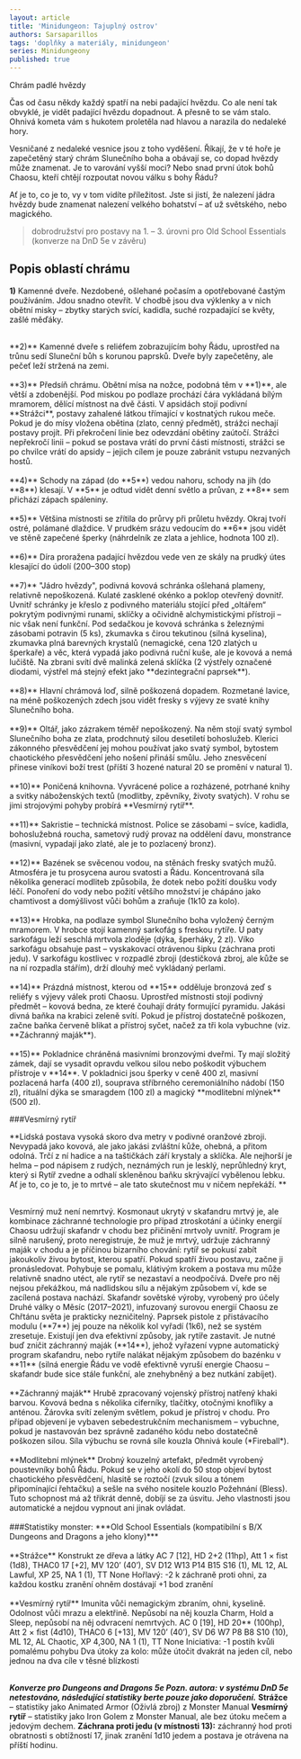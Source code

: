 ```yaml
---
layout: article
title: 'Minidungeon: Tajuplný ostrov'
authors: Sarsaparillos
tags: 'doplňky a materiály, minidungeon'
series: Minidungeony
published: true
---
```

Chrám padlé hvězdy 


Čas od času někdy každý spatří na nebi padající hvězdu. Co ale není tak obvyklé, je vidět padající hvězdu dopadnout. A přesně to se vám stalo. Ohnivá kometa vám s hukotem proletěla nad hlavou a narazila do nedaleké hory.

Vesničané z nedaleké vesnice jsou z toho vyděšení. Říkají, že v té hoře je zapečetěný starý chrám Slunečního boha a obávají se, co dopad hvězdy může znamenat. Je to varování vyšší moci? Nebo snad první útok bohů Chaosu, kteří chtějí rozpoutat novou válku s bohy Řádu?

Ať je to, co je to, vy v tom vidíte příležitost. Jste si jistí, že nalezení jádra hvězdy bude znamenat nalezení velkého bohatství – ať už světského, nebo magického. 

> dobrodružství pro postavy na 1. – 3. úrovni
> pro Old School Essentials (konverze na DnD 5e v závěru)
 
## Popis oblastí chrámu
**1)** Kamenné dveře. Nezdobené, ošlehané počasím a opotřebované častým používáním. Jdou snadno otevřít. V chodbě jsou dva výklenky a v nich obětní misky – zbytky starých svící, kadidla, suché rozpadající se květy, zašlé měďáky.

<div>&nbsp;</div>
**2)** Kamenné dveře s reliéfem zobrazujícím bohy Řádu, uprostřed na trůnu sedí Sluneční bůh s korunou paprsků. Dveře byly zapečetěny, ale pečeť leží stržená na zemi.

<div>&nbsp;</div>
**3)** Předsíň chrámu. Obětní mísa na nožce, podobná těm v **1)**, ale větší a zdobenější. Pod miskou po podlaze prochází čára vykládaná bílým mramorem, dělící místnost na dvě části. V apsidách stojí podivní **Strážci**, postavy zahalené látkou třímající v kostnatých rukou meče. Pokud je do mísy vložena obětina (zlato, cenný předmět), strážci nechají postavy projít. Při překročení linie bez odevzdání obětiny zaútočí. Strážci nepřekročí linii – pokud se postava vrátí do první části místnosti, strážci se po chvilce vrátí do apsidy – jejich cílem je pouze zabránit vstupu nezvaných hostů.

<div>&nbsp;</div>
**4)** Schody na západ (do **5**) vedou nahoru, schody na jih (do **8**) klesají. V **5** je odtud vidět denní světlo a průvan, z **8** sem přichází zápach spáleniny.

<div>&nbsp;</div>
**5)** Většina místnosti se zřítila do průrvy při průletu hvězdy. Okraj tvoří ostré, polámané dlaždice. V prudkém srázu vedoucím do **6** jsou vidět ve stěně zapečené šperky (náhrdelník ze zlata a jehlice, hodnota 100 zl).

<div>&nbsp;</div>
**6)** Díra proražena padající hvězdou vede ven ze skály na prudký útes klesající do údolí (200–300 stop)

<div>&nbsp;</div>
**7)** "Jádro hvězdy", podivná kovová schránka ošlehaná plameny, relativně nepoškozená. Kulaté zasklené okénko a poklop otevřený dovnitř. Uvnitř schránky je křeslo z podivného materiálu stojící před „oltářem“ pokrytým podivnými runami, sklíčky a očividně alchymistickými přístroji – nic však není funkční. Pod sedačkou je kovová schránka s železnými zásobami potravin (5 ks), zkumavka s čirou tekutinou (silná kyselina), zkumavka plná barevných krystalů (nemagické, cena 120 zlatých u šperkaře) a věc, která vypadá jako podivná ruční kuše, ale je kovová a nemá lučiště. Na zbrani svítí dvě malinká zelená sklíčka (2 výstřely označené diodami, výstřel má stejný efekt jako **dezintegrační paprsek**).

<div>&nbsp;</div>
**8)** Hlavní chrámová loď, silně poškozená dopadem. Rozmetané lavice, na méně poškozených zdech jsou vidět fresky s výjevy ze svaté knihy Slunečního boha.

<div>&nbsp;</div>
**9)** Oltář, jako zázrakem téměř nepoškozený. Na něm stojí svatý symbol Slunečního boha ze zlata, prodchnutý silou desetiletí bohoslužeb. Klerici zákonného přesvědčení jej mohou používat jako svatý symbol, bytostem chaotického přesvědčení jeho nošení přináší smůlu. Jeho znesvěcení přinese viníkovi boží trest (příští 3 hozené natural 20 se promění v natural 1).

<div>&nbsp;</div>
**10)** Poničená knihovna. Vyvrácené police a rozházené, potrhané knihy a svitky náboženských textů (modlitby, zpěvníky, životy svatých). V rohu se jimi strojovými pohyby probírá **Vesmírný rytíř**.

<div>&nbsp;</div>
**11)** Sakristie – technická místnost. Police se zásobami – svíce, kadidla, bohoslužebná roucha, sametový rudý provaz na oddělení davu, monstrance (masivní, vypadají jako zlaté, ale je to pozlacený bronz).

<div>&nbsp;</div>
**12)** Bazének se svěcenou vodou, na stěnách fresky svatých mužů. Atmosféra je tu prosycena aurou svatosti a Řádu. Koncentrovaná síla několika generací modliteb způsobila, že dotek nebo požití doušku vody léčí. Ponoření do vody nebo požití většího množství je chápáno jako chamtivost a domýšlivost vůči bohům a zraňuje (1k10 za kolo).

<div>&nbsp;</div>
**13)** Hrobka, na podlaze symbol Slunečního boha vyložený černým mramorem. V hrobce stojí kamenný sarkofág s freskou rytíře. U paty sarkofágu leží seschlá mrtvola zloděje (dýka, šperháky, 2 zl). Víko sarkofágu obsahuje past – vyskakovací otrávenou šipku (záchrana proti jedu). V sarkofágu kostlivec v rozpadlé zbroji (destičková zbroj, ale kůže se na ní rozpadla stářím), drží dlouhý meč vykládaný perlami.

<div>&nbsp;</div>
**14)** Prázdná místnost, kterou od **15** odděluje bronzová zeď s reliéfy s výjevy válek proti Chaosu. Uprostřed místnosti stojí podivný předmět – kovová bedna, ze které čouhají dráty formující pyramidu. Jakási divná baňka na krabici zeleně svítí. Pokud je přístroj dostatečně poškozen, začne baňka červeně blikat a přístroj syčet, načež za tři kola vybuchne (viz. **Záchranný maják**).

<div>&nbsp;</div>
**15)** Pokladnice chráněná masivními bronzovými dveřmi. Ty mají složitý zámek, dají se vysadit opravdu velkou silou nebo poškodit výbuchem přístroje v **14**. V pokladnici jsou šperky v ceně 400 zl, masivní pozlacená harfa (400 zl), souprava stříbrného ceremoniálního nádobí (150 zl), rituální dýka se smaragdem (100 zl) a magický **modlitební mlýnek** (500 zl).

###Vesmírný rytíř

**Lidská postava vysoká skoro dva metry v podivné oranžové zbroji. Nevypadá jako kovová, ale jako jakási zvláštní kůže, ohebná, a přitom odolná. Trčí z ní hadice a na taštičkách září krystaly a sklíčka. Ale nejhorší je helma – pod nápisem z rudých, neznámých run je lesklý, neprůhledný kryt, který si Rytíř zvedne a odhalí skleněnou baňku skrývající vybělenou lebku. Ať je to, co je to, je to mrtvé – ale tato skutečnost mu v ničem nepřekáží. **

<div>&nbsp;</div>
Vesmírný muž není nemrtvý. Kosmonaut ukrytý v skafandru mrtvý je, ale kombinace záchranné technologie pro případ ztroskotání a účinky energií Chaosu udržují skafandr v chodu bez přičinění mrtvoly uvnitř. Program je silně narušený, proto neregistruje, že muž je mrtvý, udržuje záchranný maják v chodu a je příčinou bizarního chování: rytíř se pokusí zabít jakoukoliv živou bytost, kterou spatří.
Pokud spatří živou postavu, začne ji pronásledovat. Pohybuje se pomalu, klátivým krokem a postava mu může relativně snadno utéct, ale rytíř se nezastaví a neodpočívá. Dveře pro něj nejsou překážkou, má nadlidskou sílu a nějakým způsobem ví, kde se zacílená postava nachází.
Skafandr sovětské výroby, vyrobený pro účely Druhé války o Měsíc (2017–2021), infuzovaný surovou energií Chaosu ze Chřtánu světa je prakticky nezničitelný. Paprsek pistole z přistávacího modulu (**7**) jej pouze na několik kol vyřadí (1k6), než se systém zresetuje. Existují jen dva efektivní způsoby, jak rytíře zastavit. Je nutné buď zničit záchranný maják (**14**), jehož vyřazení vypne automatický program skafandru, nebo rytíře nalákat nějakým způsobem do bazénku v **11** (silná energie Řádu ve vodě efektivně vyruší energie Chaosu – skafandr bude sice stále funkční, ale znehybněný a bez nutkání zabíjet).
 
<div>&nbsp;</div>
**Záchranný maják**
Hrubě zpracovaný vojenský přístroj natřený khaki barvou. Kovová bedna s několika ciferníky, tlačítky, otočnými knoflíky a anténou. Žárovka svítí zeleným světlem, pokud je přístroj v chodu. Pro případ objevení je vybaven sebedestrukčním mechanismem – vybuchne, pokud je nastavován bez správně zadaného kódu nebo dostatečně poškozen silou. Síla výbuchu se rovná síle kouzla Ohnivá koule (*Fireball*).

<div>&nbsp;</div>
**Modlitební mlýnek**
Drobný kouzelný artefakt, předmět vyrobený poustevníky bohů Řádu. Pokud se v jeho okolí do 50 stop objeví bytost chaotického přesvědčení, hlasitě se roztočí (zvuk silou a tónem připomínající řehtačku) a sešle na svého nositele kouzlo Požehnání (Bless). Tuto schopnost má až třikrát denně, dobíjí se za úsvitu. Jeho vlastnosti jsou automatické a nejdou vypnout ani jinak ovládat.

<div>&nbsp;</div>
###Statistiky monster:
***Old School Essentials (kompatibilní s B/X Dungeons and Dragons a jeho klony)***

<div>&nbsp;</div>
**Strážce**
Konstrukt ze dřeva a látky
AC 7 [12], HD 2+2 (11hp), Att 1 × fist (1d8), THAC0 17 [+2], MV 120’ (40’), SV D12 W13 P14 B15 S16 (1), ML 12, AL Lawful, XP 25, NA 1 (1), TT None
Hořlavý: -2 k záchraně proti ohni, za každou kostku zranění ohněm dostávají +1 bod zranění
 
<div>&nbsp;</div>
**Vesmírný rytíř**
Imunita vůči nemagickým zbraním, ohni, kyselině. Odolnost vůči mrazu a elektřině. Nepůsobí na něj kouzla Charm, Hold a Sleep, nepůsobí na něj odvracení nemrtvých.
AC 0 [19], HD 20** (100hp), Att 2 × fist (4d10), THAC0 6 [+13], MV 120’ (40’), SV D6 W7 P8 B8 S10 (10), ML 12, AL Chaotic, XP 4,300, NA 1 (1), TT None
Iniciativa: -1 postih kvůli pomalému pohybu
Dva útoky za kolo: může útočit dvakrát na jeden cíl, nebo jednou na dva cíle v těsné blízkosti
 <div>&nbsp;</div>

***Konverze pro Dungeons and Dragons 5e
Pozn. autora: v systému DnD 5e netestováno, následující statistiky berte pouze jako doporučení.***
**Strážce** – statistiky jako Animated Armor (Oživlá zbroj) z Monster Manual
**Vesmírný rytíř** – statistiky jako Iron Golem z Monster Manual, ale bez útoku mečem a jedovým dechem.
**Záchrana proti jedu (v místnosti 13):** záchranný hod proti obratnosti s obtížností 17, jinak zranění 1d10 jedem a postava je otrávena na příští hodinu.
 